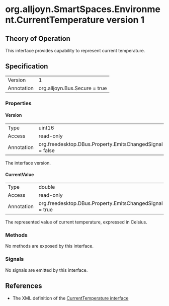 # org.alljoyn.SmartSpaces.Environment.CurrentTemperature version 1

## Theory of Operation
This interface provides capability to represent current temperature.

## Specification

|            |                                                                |
|------------|----------------------------------------------------------------|
| Version    | 1                                                              |
| Annotation | org.alljoyn.Bus.Secure = true                                  |

### Properties

#### Version

|            |                                                                |
|------------|----------------------------------------------------------------|
| Type       | uint16                                                         |
| Access     | read-only                                                      |
| Annotation | org.freedesktop.DBus.Property.EmitsChangedSignal = false       |

The interface version.

#### CurrentValue

|            |                                                                |
|------------|----------------------------------------------------------------|
| Type       | double                                                    |
| Access     | read-only                                                      |
| Annotation | org.freedesktop.DBus.Property.EmitsChangedSignal = true        |

The represented value of current temperature, expressed in Celsius.

### Methods

No methods are exposed by this interface.

### Signals

No signals are emitted by this interface.

## References

  * The XML definition of the [CurrentTemperature interface](CurrentTemperature-v1.xml)
